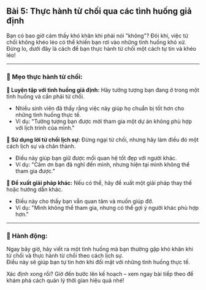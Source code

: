 ## Bài 5: Thực hành từ chối qua các tình huống giả định

Bạn có bao giờ cảm thấy khó khăn khi phải nói "không"? Đôi khi, việc từ chối không khéo léo có thể khiến bạn rơi vào những tình huống khó xử. Đừng lo, dưới đây là cách để bạn thực hành từ chối một cách tự tin và khéo léo!

---

### 📌 Mẹo thực hành từ chối:

**🔹 Luyện tập với tình huống giả định:**
Hãy tưởng tượng bạn đang ở trong một tình huống và cần phải từ chối.  
- Nhiều sinh viên đã thấy rằng việc này giúp họ chuẩn bị tốt hơn cho những tình huống thực tế.  
- Ví dụ: "Tưởng tượng bạn được mời tham gia một dự án không phù hợp với lịch trình của mình."

**🔹 Sử dụng lời từ chối lịch sự:**
Đừng ngại từ chối, nhưng hãy làm điều đó một cách lịch sự và chân thành.  
- Điều này giúp bạn giữ được mối quan hệ tốt đẹp với người khác.  
- Ví dụ: "Cảm ơn bạn đã nghĩ đến mình, nhưng hiện tại mình không thể tham gia được."

**🔹 Đề xuất giải pháp khác:**
Nếu có thể, hãy đề xuất một giải pháp thay thế hoặc hướng dẫn khác.  
- Điều này cho thấy bạn vẫn quan tâm và muốn giúp đỡ.  
- Ví dụ: "Mình không thể tham gia, nhưng có thể gợi ý người khác phù hợp hơn."

---

### 🚀 Hành động:

Ngay bây giờ, hãy viết ra một tình huống mà bạn thường gặp khó khăn khi từ chối và thực hành từ chối theo cách lịch sự.  
Điều này sẽ giúp bạn tự tin hơn khi đối mặt với những tình huống thực tế.

Xác định xong rồi? Giờ đến bước lên kế hoạch – xem ngay bài tiếp theo để khám phá cách quản lý thời gian hiệu quả nhé!